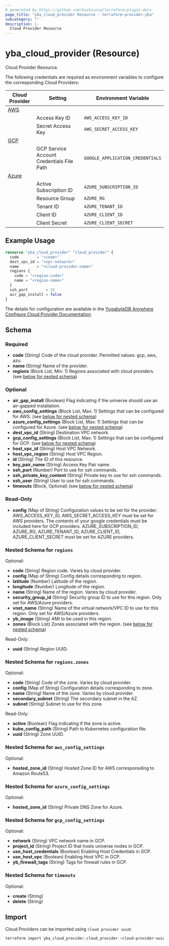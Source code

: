 ```yaml
---
# generated by https://github.com/hashicorp/terraform-plugin-docs
page_title: "yba_cloud_provider Resource - terraform-provider-yba"
subcategory: ""
description: |-
  Cloud Provider Resource
---
```


# yba_cloud_provider (Resource)

Cloud Provider Resource.

The following credentials are required as environment variables to configure the corresponding Cloud Providers:

|Cloud Provider|Setting|Environment Variable|
|-------|--------|-------------------------------|
|[AWS](https://docs.aws.amazon.com/cli/latest/userguide/cli-configure-envvars.html)|||
||Access Key ID|`AWS_ACCESS_KEY_ID`|
||Secret Access Key|`AWS_SECRET_ACCESS_KEY`|
|[GCP](https://cloud.google.com/docs/authentication/application-default-credentials)|||
|| GCP Service Account Credentials File Path|`GOOGLE_APPLICATION_CREDENTIALS`|
|[Azure](https://learn.microsoft.com/en-us/azure/developer/go/azure-sdk-authentication?tabs=bash)|||
||Active Subscription ID|`AZURE_SUBSCRIPTION_ID`|
||Resource Group|`AZURE_RG`|
||Tenant ID|`AZURE_TENANT_ID`|
||Client ID|`AZURE_CLIENT_ID`|
||Client Secret|`AZURE_CLIENT_SECRET`|

## Example Usage

```terraform
resource "yba_cloud_provider" "cloud_provider" {
  code        = "<code>"
  dest_vpc_id = "<vpc-network>"
  name        = "<cloud-provider-name>"
  regions {
    code = "<region-code>"
    name = "<region-name>"
  }
  ssh_port        = 22
  air_gap_install = false
}
```

The details for configuration are available in the [YugabyteDB Anywhere Configure Cloud Provider Documentation](https://docs.yugabyte.com/preview/yugabyte-platform/configure-yugabyte-platform/set-up-cloud-provider/aws/).

<!-- schema generated by tfplugindocs -->
## Schema

### Required

- **code** (String) Code of the cloud provider. Permitted values: gcp, aws, azu.
- **name** (String) Name of the provider.
- **regions** (Block List, Min: 1) Regions associated with cloud providers. (see [below for nested schema](#nestedblock--regions))

### Optional

- **air_gap_install** (Boolean) Flag indicating if the universe should use an air-gapped installation.
- **aws_config_settings** (Block List, Max: 1) Settings that can be configured for AWS. (see [below for nested schema](#nestedblock--aws_config_settings))
- **azure_config_settings** (Block List, Max: 1) Settings that can be configured for Azure. (see [below for nested schema](#nestedblock--azure_config_settings))
- **dest_vpc_id** (String) Destination VPC network.
- **gcp_config_settings** (Block List, Max: 1) Settings that can be configured for GCP. (see [below for nested schema](#nestedblock--gcp_config_settings))
- **host_vpc_id** (String) Host VPC Network.
- **host_vpc_region** (String) Host VPC Region.
- **id** (String) The ID of this resource.
- **key_pair_name** (String) Access Key Pair name.
- **ssh_port** (Number) Port to use for ssh commands.
- **ssh_private_key_content** (String) Private key to use for ssh commands.
- **ssh_user** (String) User to use for ssh commands.
- **timeouts** (Block, Optional) (see [below for nested schema](#nestedblock--timeouts))

### Read-Only

- **config** (Map of String) Configuration values to be set for the provider. AWS_ACCESS_KEY_ID, AWS_SECRET_ACCESS_KEY must be set for AWS providers. The contents of your google credentials must be included here for GCP providers. AZURE_SUBSCRIPTION_ID, AZURE_RG, AZURE_TENANT_ID, AZURE_CLIENT_ID, AZURE_CLIENT_SECRET must be set for AZURE providers.

<a id="nestedblock--regions"></a>

### Nested Schema for `regions`

Optional:

- **code** (String) Region code. Varies by cloud provider.
- **config** (Map of String) Config details corresponding to region.
- **latitude** (Number) Latitude of the region.
- **longitude** (Number) Longitude of the region.
- **name** (String) Name of the region. Varies by cloud provider.
- **security_group_id** (String) Security group ID to use for this region. Only set for AWS/Azure providers.
- **vnet_name** (String) Name of the virtual network/VPC ID to use for this region. Only set for AWS/Azure providers.
- **yb_image** (String) AMI to be used in this region.
- **zones** (Block List) Zones associated with the region. (see [below for nested schema](#nestedblock--regions--zones))

Read-Only:

- **uuid** (String) Region UUID.

<a id="nestedblock--regions--zones"></a>

### Nested Schema for `regions.zones`

Optional:

- **code** (String) Code of the zone. Varies by cloud provider.
- **config** (Map of String) Configuration details corresponding to zone.
- **name** (String) Name of the zone. Varies by cloud provider.
- **secondary_subnet** (String) The secondary subnet in the AZ.
- **subnet** (String) Subnet to use for this zone.

Read-Only:

- **active** (Boolean) Flag indicating if the zone is active.
- **kube_config_path** (String) Path to Kubernetes configuration file.
- **uuid** (String) Zone UUID.

<a id="nestedblock--aws_config_settings"></a>

### Nested Schema for `aws_config_settings`

Optional:

- **hosted_zone_id** (String) Hosted Zone ID for AWS corresponsding to Amazon Route53.

<a id="nestedblock--azure_config_settings"></a>

### Nested Schema for `azure_config_settings`

Optional:

- **hosted_zone_id** (String) Private DNS Zone for Azure.

<a id="nestedblock--gcp_config_settings"></a>

### Nested Schema for `gcp_config_settings`

Optional:

- **network** (String) VPC network name in GCP.
- **project_id** (String) Project ID that hosts universe nodes in GCP.
- **use_host_credentials** (Boolean) Enabling Host Credentials in GCP.
- **use_host_vpc** (Boolean) Enabling Host VPC in GCP.
- **yb_firewall_tags** (String) Tags for firewall rules in GCP.

<a id="nestedblock--timeouts"></a>

### Nested Schema for `timeouts`

Optional:

- **create** (String)
- **delete** (String)

## Import

Cloud Providers can be imported using `cloud provider uuid`:

```sh
terraform import yba_cloud_provider.cloud_provider <cloud-provider-uuid>
```
